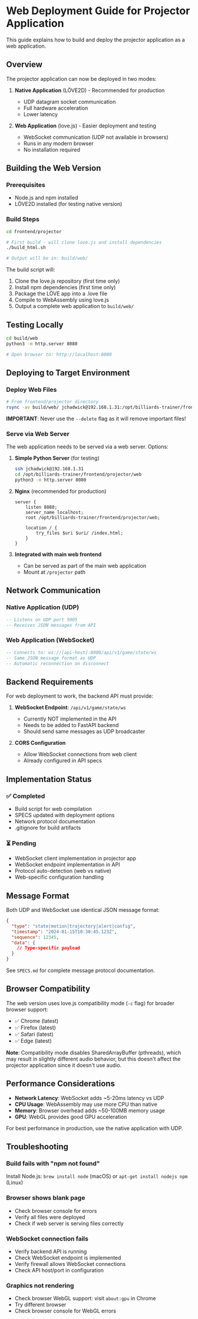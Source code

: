 # Web Deployment Guide for Projector Application

This guide explains how to build and deploy the projector application as a web application.

## Overview

The projector application can now be deployed in two modes:

1. **Native Application** (LÖVE2D) - Recommended for production
   - UDP datagram socket communication
   - Full hardware acceleration
   - Lower latency

2. **Web Application** (love.js) - Easier deployment and testing
   - WebSocket communication (UDP not available in browsers)
   - Runs in any modern browser
   - No installation required

## Building the Web Version

### Prerequisites

- Node.js and npm installed
- LÖVE2D installed (for testing native version)

### Build Steps

```bash
cd frontend/projector

# First build - will clone love.js and install dependencies
./build_html.sh

# Output will be in: build/web/
```

The build script will:
1. Clone the love.js repository (first time only)
2. Install npm dependencies (first time only)
3. Package the LÖVE app into a .love file
4. Compile to WebAssembly using love.js
5. Output a complete web application to `build/web/`

## Testing Locally

```bash
cd build/web
python3 -m http.server 8080

# Open browser to: http://localhost:8080
```

## Deploying to Target Environment

### Deploy Web Files

```bash
# From frontend/projector directory
rsync -av build/web/ jchadwick@192.168.1.31:/opt/billiards-trainer/frontend/projector/web/
```

**IMPORTANT**: Never use the `--delete` flag as it will remove important files!

### Serve via Web Server

The web application needs to be served via a web server. Options:

1. **Simple Python Server** (for testing)
   ```bash
   ssh jchadwick@192.168.1.31
   cd /opt/billiards-trainer/frontend/projector/web
   python3 -m http.server 8080
   ```

2. **Nginx** (recommended for production)
   ```nginx
   server {
       listen 8080;
       server_name localhost;
       root /opt/billiards-trainer/frontend/projector/web;

       location / {
           try_files $uri $uri/ /index.html;
       }
   }
   ```

3. **Integrated with main web frontend**
   - Can be served as part of the main web application
   - Mount at `/projector` path

## Network Communication

### Native Application (UDP)

```lua
-- Listens on UDP port 5005
-- Receives JSON messages from API
```

### Web Application (WebSocket)

```lua
-- Connects to: ws://[api-host]:8000/api/v1/game/state/ws
-- Same JSON message format as UDP
-- Automatic reconnection on disconnect
```

## Backend Requirements

For web deployment to work, the backend API must provide:

1. **WebSocket Endpoint**: `/api/v1/game/state/ws`
   - Currently NOT implemented in the API
   - Needs to be added to FastAPI backend
   - Should send same messages as UDP broadcaster

2. **CORS Configuration**
   - Allow WebSocket connections from web client
   - Already configured in API specs

## Implementation Status

### ✅ Completed
- Build script for web compilation
- SPECS updated with deployment options
- Network protocol documentation
- .gitignore for build artifacts

### ⏳ Pending
- WebSocket client implementation in projector app
- WebSocket endpoint implementation in API
- Protocol auto-detection (web vs native)
- Web-specific configuration handling

## Message Format

Both UDP and WebSocket use identical JSON message format:

```json
{
  "type": "state|motion|trajectory|alert|config",
  "timestamp": "2024-01-15T10:30:45.123Z",
  "sequence": 12345,
  "data": {
    // Type-specific payload
  }
}
```

See `SPECS.md` for complete message protocol documentation.

## Browser Compatibility

The web version uses love.js compatibility mode (`-c` flag) for broader browser support:

- ✅ Chrome (latest)
- ✅ Firefox (latest)
- ✅ Safari (latest)
- ✅ Edge (latest)

**Note**: Compatibility mode disables SharedArrayBuffer (pthreads), which may result in slightly different audio behavior, but this doesn't affect the projector application since it doesn't use audio.

## Performance Considerations

- **Network Latency**: WebSocket adds ~5-20ms latency vs UDP
- **CPU Usage**: WebAssembly may use more CPU than native
- **Memory**: Browser overhead adds ~50-100MB memory usage
- **GPU**: WebGL provides good GPU acceleration

For best performance in production, use the native application with UDP.

## Troubleshooting

### Build fails with "npm not found"
Install Node.js: `brew install node` (macOS) or `apt-get install nodejs npm` (Linux)

### Browser shows blank page
- Check browser console for errors
- Verify all files were deployed
- Check if web server is serving files correctly

### WebSocket connection fails
- Verify backend API is running
- Check WebSocket endpoint is implemented
- Verify firewall allows WebSocket connections
- Check API host/port in configuration

### Graphics not rendering
- Check browser WebGL support: visit `about:gpu` in Chrome
- Try different browser
- Check browser console for WebGL errors
